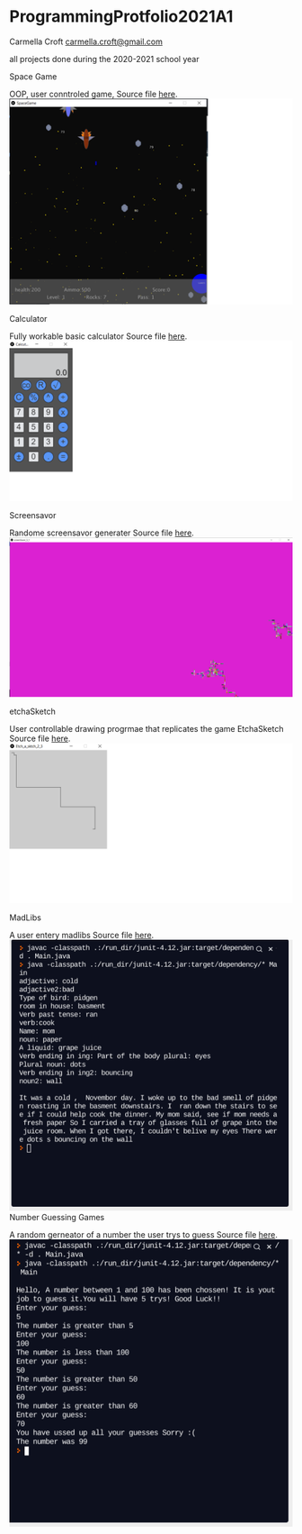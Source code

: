# ProgrammingProtfolio2021A1
Carmella Croft
carmella.croft@gmail.com

all projects done during the 2020-2021 school year

Space Game

OOP, user conntroled game, Source file [here](https://github.com/CarmellaCroft/ProgrammingProtfolio2021A1/tree/gh-pages/src/SpaceGame).
![SpaceGame](https://github.com/CarmellaCroft/ProgrammingProtfolio2021A1/blob/gh-pages/Images/SpaceGameSS2.png?raw=true)

Calculator

Fully workable basic calculator  Source file [here](https://github.com/CarmellaCroft/ProgrammingProtfolio2021A1/blob/gh-pages/src/Calcutalor.pde).
![Calculator](https://github.com/CarmellaCroft/ProgrammingProtfolio2021A1/blob/gh-pages/Images/CaculatorSS1p.png?raw=true)

Screensavor

Randome screensavor generater Source file [here](https://github.com/CarmellaCroft/ProgrammingProtfolio2021A1/blob/gh-pages/src/screenSaver_5_1.pde).
![Screensavor](https://github.com/CarmellaCroft/ProgrammingProtfolio2021A1/blob/gh-pages/Images/ScreenSavorSS1p.png?raw=true)

etchaSketch

User controllable drawing progrmae that replicates the game EtchaSketch Source file [here](https://github.com/CarmellaCroft/ProgrammingProtfolio2021A1/blob/gh-pages/src/EtchaSketch_2_2.pde).
![Etchasketch](https://github.com/CarmellaCroft/ProgrammingProtfolio2021A1/blob/gh-pages/Images/EtchasktchSS1p.png?raw=true)

MadLibs

A user entery madlibs Source file [here](https://github.com/CarmellaCroft/ProgrammingProtfolio2021A1/blob/gh-pages/src/mad_libes.pde).
![madlibs](https://github.com/CarmellaCroft/ProgrammingProtfolio2021A1/blob/gh-pages/Images/mad%20libs2021-05-24%202.56.45%20PM.png?raw=true)
Number Guessing Games

A random gerneator of a number the user trys to guess   Source file [here](https://github.com/CarmellaCroft/ProgrammingProtfolio2021A1/blob/gh-pages/src/number_guessin/number_guessin.pde).
![nuberguesser](https://github.com/CarmellaCroft/ProgrammingProtfolio2021A1/blob/gh-pages/Images/number%20guessing%20game%202021-05-24%203.15.26%20PM.png?raw=true)


